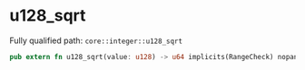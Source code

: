 # u128_sqrt

Fully qualified path: `core::integer::u128_sqrt`

```rust
pub extern fn u128_sqrt(value: u128) -> u64 implicits(RangeCheck) nopanic;
```

